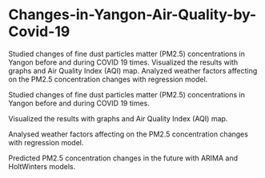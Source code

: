 # Changes-in-Yangon-Air-Quality-by-Covid-19
Studied changes of fine dust particles matter (PM2.5) concentrations in Yangon before and during COVID 19 times.   Visualized the results with graphs and Air Quality Index (AQI) map.   Analyzed weather factors affecting on the PM2.5 concentration changes with regression model.

Studied changes of fine dust particles matter (PM2.5) concentrations in Yangon before and during COVID 19 times. 

Visualized the results with graphs and Air Quality Index (AQI) map. 

Analysed weather factors affecting on the PM2.5 concentration changes with regression model.

Predicted PM2.5 concentration changes in the future with ARIMA and HoltWinters models.


